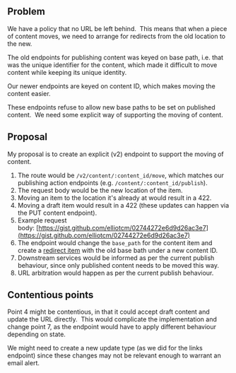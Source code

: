 ## Problem

We have a policy that no URL be left behind. &nbsp;This means that when a piece of content moves, we need to arrange for redirects from the old location to the new.

The old endpoints for publishing content was keyed on base path, i.e. that was the unique identifier for the content, which made it difficult to move content while keeping its unique identity.

Our newer endpoints are keyed on content ID, which makes moving the content easier.

These endpoints refuse to allow new base paths to be set on published content. &nbsp;We need some explicit way of supporting the moving of content.

## Proposal

My proposal is to create an explicit (v2) endpoint to support the moving of content. &nbsp;

1. The route would be `/v2/content/:content_id/move`, which matches our publishing action endpoints (e.g. `/content/:content_id/publish`).
2. The request body would be the new location of the item.
3. Moving an item to the location it's already at would result in a 422.
4. Moving a draft item would result in a 422 (these updates can happen via the PUT content endpoint).
5. Example request body:&nbsp;[https://gist.github.com/elliotcm/02744272e6d9d26ac3e7](https://gist.github.com/elliotcm/02744272e6d9d26ac3e7)
6. The endpoint would change the `base_path` for the content item and create a&nbsp;[redirect item](https://github.com/alphagov/govuk-content-schemas/blob/master/formats/redirect/publisher/examples/redirect.json) with the old base bath under a new content ID.
7. Downstream services would be informed as per the current publish behaviour, since only published content needs to be moved this way.
8. URL arbitration would happen as per the current publish behaviour.

## Contentious points

Point 4 might be contentious, in that it could accept draft content and update the URL directly. &nbsp;This would complicate the implementation and change point 7, as the endpoint would have to apply different behaviour depending on state.

We might need to create a new update type (as we did for the links endpoint) since these changes may not be relevant enough to warrant an email alert.

&nbsp;

&nbsp;

&nbsp;

&nbsp;

&nbsp;

&nbsp;

&nbsp;

&nbsp;

&nbsp;

